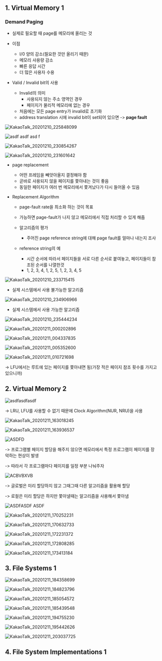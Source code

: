 ## 1. Virtual Memory 1

### Demand Paging
* 실제로 필요할 때 page를 메모리에 올리는 것

* 이점
  - I/0 양의 감소(필요한 것만 올리기 때문)
  - 메모리 사용량 감소
  - 빠른 응답 시간
  - 더 많은 사용자 수용
  
* Valid / Invalid bit의 사용
  - Invalid의 의미
    * 사용되지 않는 주소 영역인 경우
    * 페이지가 물리적 메모리에 없는 경우
  - 처음에는 모든 page entry가 invalid로 초기화
  - address translation 시에 invalid bit이 set되어 있으면 -> **page fault**

![KakaoTalk_20201210_225848099](https://user-images.githubusercontent.com/23302973/101781581-592a8480-3b3b-11eb-8fc7-5df283f78e04.jpg)

![asdf asdf asd f](https://user-images.githubusercontent.com/23302973/101781722-85de9c00-3b3b-11eb-80d2-0c33b4e2e6c3.PNG)

![KakaoTalk_20201210_230854267](https://user-images.githubusercontent.com/23302973/101782710-b3781500-3b3c-11eb-9a3b-8607d8e9efbd.jpg)

![KakaoTalk_20201210_231601642](https://user-images.githubusercontent.com/23302973/101783498-b32c4980-3b3d-11eb-96ed-0f1d6ddd0417.jpg)

* page replacement
  - 어떤 프레임을 빼앗아올지 결정해야 함
  - 곧바로 사용되지 않을 페이지를 쫓아내는 것이 좋음
  - 동일한 페이지가 여러 번 메모리에서 쫓겨났다가 다시 들어올 수 있음
  
* Replacement Algorithm
  - page-fault rate을 최소화 하는 것이 목표
  - 가능하면 page-fault가 나지 않고 메모리에서 직접 처리할 수 있게 해줌
  
  - 알고리즘의 평가
    * 주어진 page reference string에 대해 page fault를 얼마나 내는지 조사
  - reference string의 예
    - 시간 순서에 따라서 페이지들을 서로 다른 순서로 붙여놓고, 페이지들이 참조된 순서를 나열한것
    * 1, 2, 3, 4, 1, 2, 5, 1, 2, 3, 4, 5

![KakaoTalk_20201210_233715415](https://user-images.githubusercontent.com/23302973/101785935-af4df680-3b40-11eb-8b48-036febb5728a.jpg)

* 실제 시스템에서 사용 불가능한 알고리즘

![KakaoTalk_20201210_234906966](https://user-images.githubusercontent.com/23302973/101787335-52534000-3b42-11eb-8bc6-71280456ba1e.jpg)

* 실제 시스템에서 사용 가능한 알고리즘

![KakaoTalk_20201210_235444234](https://user-images.githubusercontent.com/23302973/101788111-1d93b880-3b43-11eb-86a4-3fe38a501396.jpg)

![KakaoTalk_20201211_000202896](https://user-images.githubusercontent.com/23302973/101789028-220ca100-3b44-11eb-9e1f-a691b2ea3405.jpg)

![KakaoTalk_20201211_004337835](https://user-images.githubusercontent.com/23302973/101794174-f2609780-3b49-11eb-9c04-5a52b339ae8a.jpg)

![KakaoTalk_20201211_005352600](https://user-images.githubusercontent.com/23302973/101795582-63547f00-3b4b-11eb-888f-31809d624160.jpg)

![KakaoTalk_20201211_010721698](https://user-images.githubusercontent.com/23302973/101797345-4456ec80-3b4d-11eb-8a35-cadd9dc7d342.jpg)

-> LFU에서는 루트에 있는 페이지를 쫓아내면 됨(가장 적은 페이지 참조 횟수를 가지고 있으니까)

## 2. Virtual Memory 2

![asdfasdfasdf](https://user-images.githubusercontent.com/23302973/101873923-38aa0b00-3bcb-11eb-8f1c-c40d5098cc94.PNG)

-> LRU, LFU를 사용할 수 없기 때문에 Clock Algorithm(NUR, NRU)을 사용

![KakaoTalk_20201211_163018245](https://user-images.githubusercontent.com/23302973/101875564-2ed5d700-3bce-11eb-943c-a81fd44f3bc4.jpg)

![KakaoTalk_20201211_163936537](https://user-images.githubusercontent.com/23302973/101876253-7c9f0f00-3bcf-11eb-8570-ceb11c228d71.jpg)

![ASDFD](https://user-images.githubusercontent.com/23302973/101877014-b6244a00-3bd0-11eb-8c51-d256ac57b451.PNG)

-> 프로그램별 페이지 할당을 해주지 않으면 메모리에서 특정 프로그램이 페이지를 장악하는 현상이 발생

-> 따라서 각 프로그램마다 페이지를 일정 부분 나눠주자

![ACBVBXVB](https://user-images.githubusercontent.com/23302973/101877417-4f536080-3bd1-11eb-89b9-0f00dc31b4a8.PNG)

-> 글로벌은 미리 할당하지 않고 그때그때 다른 알고리즘을 활용해 할당

-> 로컬은 미리 할당은 하지만 쫓아낼때는 알고리즘을 사용해서 쫓아냄

![ASDFASDF ASDF](https://user-images.githubusercontent.com/23302973/101877660-b2dd8e00-3bd1-11eb-922a-4617941301a3.PNG)

![KakaoTalk_20201211_170252231](https://user-images.githubusercontent.com/23302973/101878345-bd4c5780-3bd2-11eb-8ce1-1db22d096359.jpg)

![KakaoTalk_20201211_170632733](https://user-images.githubusercontent.com/23302973/101878635-41064400-3bd3-11eb-8f07-8ecd414957a6.jpg)

![KakaoTalk_20201211_172231372](https://user-images.githubusercontent.com/23302973/101879986-862b7580-3bd5-11eb-8587-a918485339df.jpg)

![KakaoTalk_20201211_172808285](https://user-images.githubusercontent.com/23302973/101880443-46b15900-3bd6-11eb-9c27-4e04fd800820.jpg)

![KakaoTalk_20201211_173413184](https://user-images.githubusercontent.com/23302973/101880983-1f0ec080-3bd7-11eb-990d-66e7d51ee518.jpg)

## 3. File Systems 1 

![KakaoTalk_20201211_184358699](https://user-images.githubusercontent.com/23302973/101887918-dbb94f80-3be0-11eb-9bcd-273badb50e62.jpg)

![KakaoTalk_20201211_184823796](https://user-images.githubusercontent.com/23302973/101888444-7a45b080-3be1-11eb-9db0-5ea46a7d6de2.jpg)

![KakaoTalk_20201211_185054572](https://user-images.githubusercontent.com/23302973/101888696-d27cb280-3be1-11eb-9773-c8106c362dcb.jpg)

![KakaoTalk_20201211_185439548](https://user-images.githubusercontent.com/23302973/101889088-5898f900-3be2-11eb-970e-8c33daa229ab.jpg)

![KakaoTalk_20201211_194755230](https://user-images.githubusercontent.com/23302973/101894621-cac10c00-3be9-11eb-8252-e2f5749e75a6.jpg)

![KakaoTalk_20201211_195442626](https://user-images.githubusercontent.com/23302973/101895340-c2b59c00-3bea-11eb-9448-355b34067ccc.jpg)

![KakaoTalk_20201211_203037725](https://user-images.githubusercontent.com/23302973/101898617-c861b080-3bef-11eb-9fd8-cf8c5a82254f.jpg)


## 4. File System Implementations 1 

